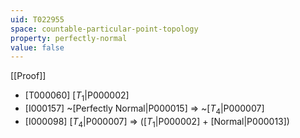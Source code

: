 ```yaml
---
uid: T022955
space: countable-particular-point-topology
property: perfectly-normal
value: false
---
```

[[Proof]]

* [T000060] [$T_1$|P000002]
* [I000157] ~[Perfectly Normal|P000015] => ~[$T_4$|P000007]
* [I000098] [$T_4$|P000007] => ([$T_1$|P000002] + [Normal|P000013])

